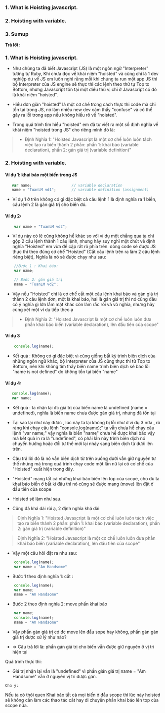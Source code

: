 
### 1. What is Hoisting javascript.

 ### 2. Hoisting with variable.  
 

 ###  3. Sumup 

**Trả lời :**


 ### 1. What is Hoisting javascript. 
 - Như chúng ta đã biết Javascript (JS) là một ngôn ngữ "Interpreter" tương tự Ruby, Khi chưa đọc về khái niệm "hoisted" và cũng chỉ là 1 dev nghiệp dư về JS em luôn nghĩ rằng mỗi khi chúng ta run một app JS thì bộ Interpreter của JS engine sẽ thực thi các lệnh theo thứ tự Top to Bottom, nhưng Javascript tồn tại một điều thú vị chỉ ở Javascript có đó là khái niệm "hoisted".
 
 - Hiểu đơn giản "hoisted" là một cơ chế trong cách thực thi code mà chỉ tồn tại trong JS, nó làm nhiều new dev cảm thấy "confuse" và có thể gây ra lỗi trong app nếu không hiểu rõ về "hoisted".
 
 - Trong quá trình tìm hiểu "hoisted" em đã tự viết ra một số định nghĩa về khái niệm "hoisted trong JS" cho riêng mình đó là:

>  - Định Nghĩa 1: "Hoisted Javascript là một cơ chế luôn luôn tách việc tạo ra biến thành 2 phần: phần 1: khai báo (variable declaration), phần 2: gán giá trị (variable definition)" 
 
 
 ### 2. Hoisting with variable.  
 
 ####  Ví dụ 1: khai báo một biến trong JS 
 
 ```js
    var name;                  // variable declaration
    name = "TuanLM vd1";       // variable definition (assignment)
```

- Ví dụ 1 ở  trên không có gì đặc biệt cả câu lệnh 1 là định nghĩa ra 1 biến, câu lệnh 2 là gán giá trị cho biến đó.


 ####  Ví dụ 2: 
 
```js
    var name = "TuanLM vd2";
```
- Ví dụ này có lẽ cũng không hề khác so với ví dụ một chẳng qua ta chỉ gộp 2 câu lệnh thành 1 câu lệnh, nhưng hãy suy nghĩ một chút về định nghĩa "Hoisted" em vừa đề cập rất rõ phía trên. dòng code sẽ được JS thực thi theo đúng cơ chế "Hoisted" (Cắt câu lệnh trên ra làm 2 câu lệnh riêng biệt), Nghĩa là nó sẽ được chạy như sau:

```js
    //Bước 1 : Khai báo:
    var name;

    // Bước 2: gán giá trị
    name = "TuanLM vd2";
```
  
  - Vậy nếu "Hoisted" chỉ là cơ chế cắt một câu lệnh khai báo và gán giá trị thành 2 câu lệnh đơn, một là khai báo, hai là gán giá trị thì nó cũng đâu có ý nghĩa gì lớn lắm mặt khác còn làm rắc rối và vô nghĩa, nhưng hãy cùng xét một ví dụ tiếp theo ạ

>  - Định Nghĩa 2: "Hoisted Javascript là một cơ chế luôn luôn đưa phần khai báo biến (variable declaration), lên đầu tiên của scope"


 #### Ví dụ 3 
 
```js
    console.log(name);
```

- Kết quả : Không có gì đặc biệt vì cũng giống bất kỳ trình biên dịch của những ngôn ngữ khác, bộ Interpreter của JS cũng thực thi từ Top to Bottom, nên khi không tìm thấy biến name trình biên dịch sẽ báo lỗi "name is not defined" do không tồn tại biến "name"

 #### Ví dụ 4: 
 
 
 ```js
    console.log(name);
    var name;
```

- Kết quả : ta nhận lại đc giá trị của biến name là undefined (name = undefined), nghĩa là biến name chưa được gán giá trị, nhưng đã tồn tại

- Tại sao lại như này được , lúc này ta lại không bị lỗi như ở ví dụ 3 nữa , rõ ràng  khi chạy câu lệnh "console.log(name);" ta vẫn chưa hề chạy câu lệnh "var name;" vậy nghĩa là biến "name" chưa hề được khai báo vậy mà kết quả in ra là "undefined", có phải lần này trình biên dịch nó chuyển hướng hoặc đổi tư thế mới lại nhảy sang biên dịch từ dưới lên trên.

- Câu trả lời đó là nó vẫn biên dịch từ trên xuống dưới vẫn giữ nguyên tư thế nhưng mà trong quá trình chạy code một lần nữ lại có cơ chế của "Hoisted" xuất hiện trong đây.

- "Hoisted" mang tất cả những khai báo biến lên top của scope, cho dù ta khai báo biến ở bất kì đâu thì nó cũng sẽ được mang (move) lên đặt ở đầu tiên của scope

- Hoisted sẽ làm như sau.

- Cũng đã khá dài rùi ạ, 2 định nghĩa khá dài 

> Định Nghĩa 1: "Hoisted Javascript là một cơ chế luôn luôn tách việc tạo ra biến thành 2 phần: phần 1: khai báo (variable declaration), phần 2: gán giá trị (variable definition)"

> Định Nghĩa 2: "Hoisted Javascript là một cơ chế luôn luôn đưa phần khai báo biến (variable declaration), lên đầu tiên của scope"

- Vậy một câu hỏi đặt ra như sau:

```js 
    console.log(name);
    var name = "Am Handsome"
```

- Bước 1 theo định nghĩa 1: cắt : 

```js
    console.log(name);
    var name;
    name = "Am Handsome"
```

- Bước 2 theo định nghĩa 2: move phần khai báo

```js
    var name;
    console.log(name);
    name = "Am Handsome"
```

- Vậy phần gán giá trị có đc move lên đầu sope hay không, phần gán gán giá trị được xử lý như nào?

- => Câu trả lời là:  phần gán giá trị cho biến vẫn được giữ nguyên ở vị trí hiện tại

Quá trình thực thi:

- Giá trị nhận lại vẫn là "undefined" vì phần gián giá trị name = "Am Handsome" vẫn ở nguyên vị trí được gán.

`Chú ý:`

Nếu ta có thói quen Khai báo tất cả mọi biến ở đầu scope thì lúc này hoisted sẽ không cần làm các thao tác cắt hay di chuyển phần khai báo lên top của scope nữa.








